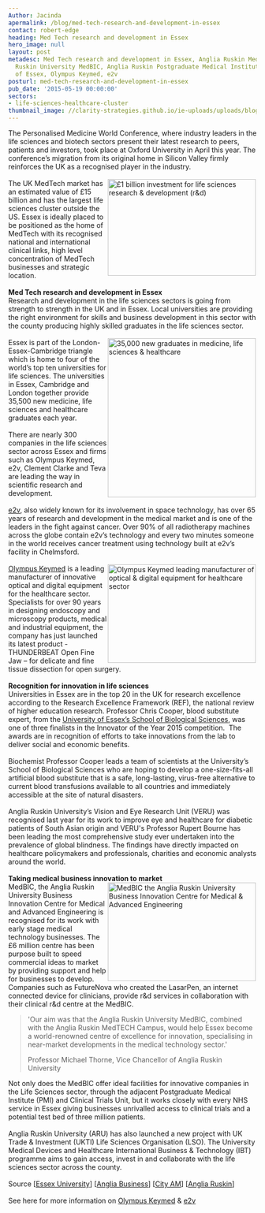 ```yaml
---
Author: Jacinda
apermalink: /blog/med-tech-research-and-development-in-essex
contact: robert-edge
heading: Med Tech research and development in Essex
hero_image: null
layout: post
metadesc: Med Tech research and development in Essex, Anglia Ruskin MedTech, Anglia
  Ruskin University MedBIC, Anglia Ruskin Postgraduate Medical Institute (PMI), University
  of Essex, Olympus Keymed, e2v
posturl: med-tech-research-and-development-in-essex
pub_date: '2015-05-19 00:00:00'
sectors:
- life-sciences-healthcare-cluster
thumbnail_image: //clarity-strategies.github.io/ie-uploads/uploads/blog/Thunderbeat1_mini.jpg
---
```


<p>The Personalised Medicine World Conference, where industry leaders in the life sciences and biotech sectors present their latest research to peers, patients and investors, took place at Oxford University in April this year. The conference’s migration from its original home in Silicon Valley firmly reinforces the UK as a recognised player in the industry.<br/><br/><img alt='£1 billion investment for life sciences research &amp; development (r&amp;d)' src='//clarity-strategies.github.io/ie-uploads/uploads/blog/1billion_public_investment_150dpi_300.png' style='float:right; height:196px; margin-left:2px; margin-right:2px; width:300px'/>The UK MedTech market has an estimated value of £15 billion and has the largest life sciences cluster outside the US. Essex is ideally placed to be positioned as the home of MedTech with its recognised national and international clinical links, high level concentration of MedTech businesses and strategic location.<br/><br/><strong>Med Tech research and development in Essex</strong><br/>Research and development in the life sciences sectors is going from strength to strength in the UK and in Essex. Local universities are providing the right environment for skills and business development in this sector with the county producing highly skilled graduates in the life sciences sector.<br/><br/><img alt='35,000 new graduates in medicine, life sciences &amp; healthcare' src='//clarity-strategies.github.io/ie-uploads/uploads/blog/355000_grads_150dpi_300.png' style='float:right; height:323px; margin-left:2px; margin-right:2px; width:300px'/>Essex is part of the London-Essex-Cambridge triangle which is home to four of the world’s top ten universities for life sciences. The universities in Essex, Cambridge and London together provide 35,500 new medicine, life sciences and healthcare graduates each year.   <br/><br/>There are nearly 300 companies in the life sciences sector across Essex and firms such as Olympus Keymed, e2v, Clement Clarke and Teva are leading the way in scientific research and development.<br/><br/><a href='http://www.investessex.co.uk/studies/case-studies/e2v-technologies/' target='_blank'>e2v</a>, also widely known for its involvement in space technology, has over 65 years of research and development in the medical market and is one of the leaders in the fight against cancer. Over 90% of all radiotherapy machines across the globe contain e2v’s technology and every two minutes someone in the world receives cancer treatment using technology built at e2v’s facility in Chelmsford.<br/><br/><a href='http://www.investessex.co.uk/studies/case-studies/olympus-keymed/' target='_blank'><img alt='Olympus Keymed leading manufacturer of optical &amp; digital equipment for healthcare sector' src='//clarity-strategies.github.io/ie-uploads/uploads/blog/Thunderbeat1_300.jpg' style='float:right; height:200px; margin-left:2px; margin-right:2px; width:300px'/>Olympus Keymed</a> is a leading manufacturer of innovative optical and digital equipment for the healthcare sector. Specialists for over 90 years in designing endoscopy and microscopy products, medical and industrial equipment, the company has just launched its latest product - THUNDERBEAT Open Fine Jaw – for delicate and fine tissue dissection for open surgery.<br/><br/><strong>Recognition for innovation in life sciences</strong><br/>Universities in Essex are in the top 20 in the UK for research excellence according to the Research Excellence Framework (REF), the national review of higher education research. Professor Chris Cooper, blood substitute expert, from the <a href='https://www.essex.ac.uk/bs/' target='_blank'>University of Essex’s School of Biological Sciences</a>, was one of three finalists in the Innovator of the Year 2015 competition.  The awards are in recognition of efforts to take innovations from the lab to deliver social and economic benefits.<br/><br/>Biochemist Professor Cooper leads a team of scientists at the University’s School of Biological Sciences who are hoping to develop a one-size-fits-all artificial blood substitute that is a safe, long-lasting, virus-free alternative to current blood transfusions available to all countries and immediately accessible at the site of natural disasters.<br/><br/>Anglia Ruskin University’s Vision and Eye Research Unit (VERU) was recognised last year for its work to improve eye and healthcare for diabetic patients of South Asian origin and VERU's Professor Rupert Bourne has been leading the most comprehensive study ever undertaken into the prevalence of global blindness. The findings have directly impacted on healthcare policymakers and professionals, charities and economic analysts around the world.<br/><br/><strong>Taking medical business innovation to market</strong><br/><img alt='MedBIC the Anglia Ruskin University Business Innovation Centre for Medical &amp; Advanced Engineering' src='//clarity-strategies.github.io/ie-uploads/uploads/blog/Medbic1.jpg' style='float:right; height:200px; margin-left:2px; margin-right:2px; width:300px'/>MedBIC, the Anglia Ruskin University Business Innovation Centre for Medical and Advanced Engineering is recognised for its work with early stage medical technology businesses. The £6 million centre has been purpose built to speed commercial ideas to market by providing support and help for businesses to develop. Companies such as FutureNova who created the LasarPen, an internet connected device for clinicians, provide r&amp;d services in collaboration with their clinical r&amp;d centre at the MedBIC.</p><blockquote><p>'Our aim was that the Anglia Ruskin University MedBIC, combined with the Anglia Ruskin MedTECH Campus, would help Essex become a world-renowned centre of excellence for innovation, specialising in near-market developments in the medical technology sector.'</p><p>Professor Michael Thorne, Vice Chancellor of Anglia Ruskin University</p></blockquote><p>Not only does the MedBIC offer ideal facilities for innovative companies in the Life Sciences sector, through the adjacent Postgraduate Medical Institute (PMI) and Clinical Trials Unit, but it works closely with every NHS service in Essex giving businesses unrivalled access to clinical trials and a potential test bed of three million patients.<br/><br/>Anglia Ruskin University (ARU) has also launched a new project with UK Trade &amp; Investment (UKTI) Life Sciences Organisation (LSO). The University Medical Devices and Healthcare International Business &amp; Technology (IBT) programme aims to gain access, invest in and collaborate with the life sciences sector across the county.<br/><br/>Source [<a href='https://www.essex.ac.uk/news/event.aspx?e_id=7497' target='_blank'>Essex University</a>] [<a href='http://business.anglia.ac.uk/news.php/New-Medical-Business-Innovation-Centre-in-Essex-44/' target='_blank'>Anglia Business</a>] [<a href='http://www.cityam.com/214610/uk-biotech-can-match-us-if-we-end-investment-valley-death?utm_medium=Email&amp;utm_source=Email&amp;utm_campaign=150427_CMU' target='_blank'>City AM</a>] [<a href='http://ww2.anglia.ac.uk/ruskin/en/home/news/archive/anglia_ruskin_research_funding_doubled.html' target='_blank'>Anglia Ruskin</a>]<br/><br/>See here for more information on <a href='http://www.investessex.co.uk/studies/case-studies/olympus-keymed/' target='_blank'>Olympus Keymed</a> &amp; <a href='http://www.investessex.co.uk/studies/case-studies/e2v-technologies/' target='_blank'>e2v</a></p>